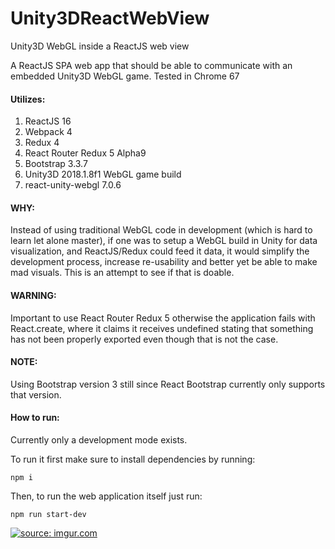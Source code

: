 # Unity3DReactWebView
Unity3D WebGL inside a ReactJS web view

A ReactJS SPA web app that should be able to communicate with an
embedded Unity3D WebGL game. Tested in Chrome 67

#### Utilizes:
1. ReactJS 16
2. Webpack 4
3. Redux 4
4. React Router Redux 5 Alpha9
5. Bootstrap 3.3.7
6. Unity3D 2018.1.8f1 WebGL game build
7. react-unity-webgl 7.0.6

#### WHY:
Instead of using traditional WebGL code in development (which is hard to learn let alone master),
if one was to setup a WebGL build in Unity for data visualization,
and ReactJS/Redux could feed it data, it would simplify the development
process, increase re-usability and better yet be able to make mad visuals.
This is an attempt to see if that is doable.

#### WARNING:
Important to use React Router Redux 5 otherwise the application fails with React.create,
where it claims it receives undefined stating that something has not been properly exported
even though that is not the case.

#### NOTE:
Using Bootstrap version 3 still since React Bootstrap currently only supports that version.

#### How to run:
Currently only a development mode exists.

To run it first make sure to install dependencies by running:
```
npm i
```

Then, to run the web application itself just run:
```
npm run start-dev
```

<a href="https://imgur.com/jFakRal"><img src="https://i.imgur.com/jFakRal.png" title="source: imgur.com" /></a>